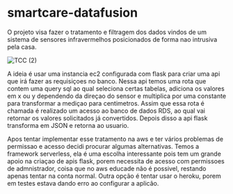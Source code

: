 # smartcare-datafusion

O projeto visa fazer o tratamento e filtragem dos dados vindos de um sistema de sensores infravermelhos posicionados de forma nao intrusiva pela casa.

![TCC (2)](https://user-images.githubusercontent.com/26581648/131017344-0133c601-037b-49e0-a2f9-4e8ec1ef7d7c.png)

A ideia é usar uma instancia ec2 configurada com flask para criar uma api que irá fazer as requisiçoes no banco.
Nessa api temos uma rota que contem uma query sql ao qual seleciona certas tabelas, adiciona os valores em x ou y dependendo da direçao do sensor e multiplica por uma constante para transformar a mediçao para centimetros.
Assim que essa rota é chamada é realizado um acesso ao banco de dados RDS, ao qual vai retornar os valores solicitados já convertidos.
Depois disso a api flask transforma em JSON e retorna ao usuario.

Apos tentar implementar esse tratamento na aws e ter vários problemas de permissao e acesso decidi procurar algumas alternativas.
Temos a framework serverless, ela é uma escolha interessante pois tem um grande apoio na criaçao de apis flask, porem necessita de acesso com permissoes de admnistrador, coisa que no aws educade não é possivel, restando apenas tentar na conta normal.
Outra opção é tentar usar o heroku, porem em testes estava dando erro ao configurar a aplicão.
